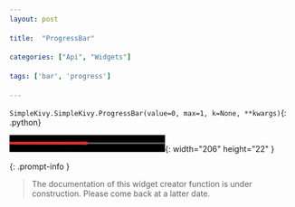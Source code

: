 ```yaml
---
layout: post

title:  "ProgressBar"

categories: ["Api", "Widgets"]

tags: ['bar', 'progress']

---
```

`SimpleKivy.SimpleKivy.ProgressBar(value=0, max=1, k=None, **kwargs)`{: .python}


![ProgressBar.png](assets/img/docs/ProgressBar.png){: width="206" height="22" }


{: .prompt-info }

> The documentation of this widget creator function is under construction. Please come back at a latter date.
